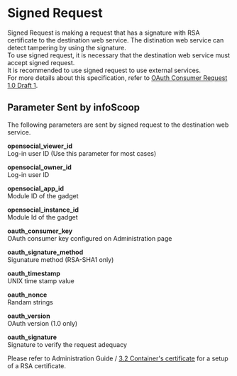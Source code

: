 # Signed Request

Signed Request is making a request that has a signature with RSA certificate to the destination web service. The distination web service can detect tampering by using the signature.  
To use signed request, it is necessary that the destination web service must accept signed request.  
It is recommended to use signed request to use external services.  
For more details about this specification, refer to [OAuth Consumer Request 1.0 Draft 1].

## Parameter Sent by infoScoop

The following parameters are sent by signed request to the destination web service.

**opensocial_viewer_id**  
Log-in user ID (Use this parameter for most cases)

**opensocial_owner_id**  
Log-in user ID

**opensocial_app_id**  
Module ID of the gadget

**opensocial_instance_id**  
Module Id of the gadget

**oauth_consumer_key**  
OAuth consumer key configured on Administration page

**oauth_signature_method**  
Sigunature method (RSA-SHA1 only)

**oauth_timestamp**  
UNIX time stamp value

**oauth_nonce**  
Randam strings

**oauth_version**  
OAuth version (1.0 only)

**oauth_signature**  
Signature to verify the request adequacy

Please refer to Administration Guide / <a href="../administration-guide/oauth-administration.md#container_cert">3.2 Container's certificate</a> for a setup of a RSA certificate.


[OAuth Consumer Request 1.0 Draft 1]: http://oauth.googlecode.com/svn/spec/ext/consumer_request/1.0/drafts/1/spec.html
[OAuth Administration]: ../administration-guide/oauth-administration.md
